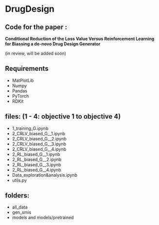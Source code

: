 # DrugDesign
## Code for the paper :

**Conditional Reduction of the Loss Value Versus Reinforcement Learning for Biassing a de-novo Drug Design Generator**

(in review, will be added soon)

## Requirements
* MatPlotLib
* Numpy
* Pandas
* PyTorch
* RDKit

## files: (1 - 4: objective 1 to objective 4)
* 1_training_G.ipynb
* 2_CRLV_biased_G__1.ipynb
* 2_CRLV_biased_G__2.ipynb
* 2_CRLV_biased_G__3.ipynb
* 2_CRLV_biased_G__4.ipynb
* 2_RL_biased_G__1.ipynb
* 2_RL_biased_G__2.ipynb
* 2_RL_biased_G__3.ipynb
* 2_RL_biased_G__4.ipynb
* Data_exploration&analysis.ipynb
* utils.py

## folders:
* all_data
* gen_smis
* models and models/pretrained
